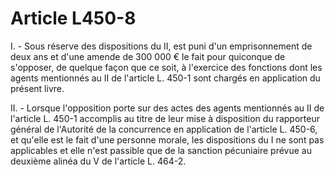 # Article L450-8

I. - Sous réserve des dispositions du II, est puni d'un emprisonnement de deux ans et d'une amende de 300 000 € le fait pour quiconque de s'opposer, de quelque façon que ce soit, à l'exercice des fonctions dont les agents mentionnés au II de l'article L. 450-1 sont chargés en application du présent livre.

II. - Lorsque l'opposition porte sur des actes des agents mentionnés au II de l'article L. 450-1 accomplis au titre de leur mise à disposition du rapporteur général de l'Autorité de la concurrence en application de l'article L. 450-6, et qu'elle est le fait d'une personne morale, les dispositions du I ne sont pas applicables et elle n'est passible que de la sanction pécuniaire prévue au deuxième alinéa du V de l'article L. 464-2.
